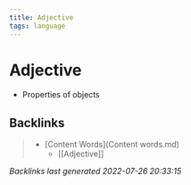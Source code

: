 ```yaml
---
title: Adjective
tags: language
---
```


# Adjective
- Properties of objects


































































































## Backlinks

> - [Content Words](Content words.md)
>   - [[Adjective]]

_Backlinks last generated 2022-07-26 20:33:15_
